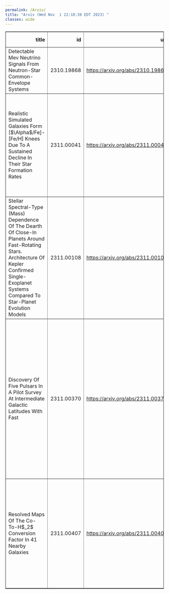 ```yaml
---
permalink: /Arxiv/
title: "Arxiv (Wed Nov  1 22:10:38 EDT 2023) "
classes: wide
---
```

<table border="1" class="dataframe">
  <thead>
    <tr style="text-align: right;">
      <th>title</th>
      <th>id</th>
      <th>url</th>
      <th>authors</th>
      <th>Local Authors</th>
    </tr>
  </thead>
  <tbody>
    <tr>
      <td>Detectable Mev Neutrino Signals From Neutron-Star Common-Envelope   Systems</td>
      <td>2310.19868</td>
      <td><a href="https://arxiv.org/abs/2310.19868" target="_blank">https://arxiv.org/abs/2310.19868</a></td>
      <td>Ivan Esteban, John F. Beacom, Joachim Kopp</td>
      <td>Ivan Esteban, John Beacom, John F. Beacom</td>
    </tr>
    <tr>
      <td>Realistic Simulated Galaxies Form [$\Alpha$/Fe]-[Fe/H] Knees Due To A   Sustained Decline In Their Star Formation Rates</td>
      <td>2311.00041</td>
      <td><a href="https://arxiv.org/abs/2311.00041" target="_blank">https://arxiv.org/abs/2311.00041</a></td>
      <td>Andrew C. Mason, Robert A. Crain, Ricardo P. Schiavon, David H. Weinberg, Joel Pfeffer, Joop Schaye, Matthieu Schaller, Tom Theuns</td>
      <td>David Weinberg</td>
    </tr>
    <tr>
      <td>Stellar Spectral-Type (Mass) Dependence Of The Dearth Of Close-In   Planets Around Fast-Rotating Stars. Architecture Of Kepler Confirmed   Single-Exoplanet Systems Compared To Star-Planet Evolution Models</td>
      <td>2311.00108</td>
      <td><a href="https://arxiv.org/abs/2311.00108" target="_blank">https://arxiv.org/abs/2311.00108</a></td>
      <td>R. A. García, C. Gourvès, A. R. G. Santos, A. Strugarek, D. Godoy-Rivera, S. Mathur, V. Delsanti, S. N. Breton, P. G. Beck, A. S. Brun, S. Mathis</td>
      <td>Smita Mathur</td>
    </tr>
    <tr>
      <td>Discovery Of Five Pulsars In A Pilot Survey At Intermediate Galactic   Latitudes With Fast</td>
      <td>2311.00370</td>
      <td><a href="https://arxiv.org/abs/2311.00370" target="_blank">https://arxiv.org/abs/2311.00370</a></td>
      <td>Q. J. Zhi, J. T. Bai, S. Dai, X. Xu, S. J. Dang, L. H. Shang, R. S. Zhao, D. Li, W. W. Zhu, N. Wang, J. P. Yuan, P. Wang, L. Zhang, Y. Feng, J. B. Wang, S. Q. Wang, Q. D. Wu, A. J. Dong, H. Yang, J. Tian, W. Q. Zhong, X. H. Luo, Miroslav D. Filipovi, G. J. Qiao</td>
      <td>Ji Wang</td>
    </tr>
    <tr>
      <td>Resolved Maps Of The Co-To-H$_2$ Conversion Factor In 41 Nearby Galaxies</td>
      <td>2311.00407</td>
      <td><a href="https://arxiv.org/abs/2311.00407" target="_blank">https://arxiv.org/abs/2311.00407</a></td>
      <td>I-Da Chiang, Karin M. Sandstrom, Jeremy Chastenet, Alberto D. Bolatto, Eric W. Koch, Adam K. Leroy, Jiayi Sun, Yu-Hsuan Teng, Thomas G. Williams</td>
      <td>Adam Leroy</td>
    </tr>
  </tbody>
</table>
